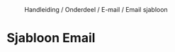 <properties>
	<page>
		<title>Sjabloon Email</title>
	</page>
	<menu>
		<position>Handleiding / Onderdeel / E-mail / Email sjabloon</position>
		<title>Sjabloon Email</title>
	</menu>
</properties>

Sjabloon Email
================================
